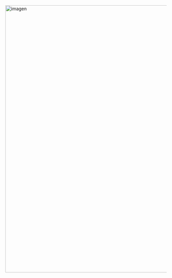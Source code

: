 <img width="1373" height="832" alt="imagen" src="https://github.com/user-attachments/assets/c35d8662-2dfc-4827-8467-2ab832c42210" />
